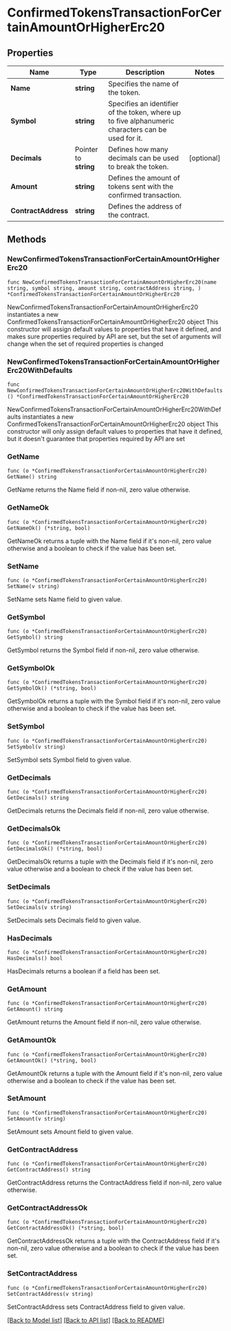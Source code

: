 # ConfirmedTokensTransactionForCertainAmountOrHigherErc20

## Properties

Name | Type | Description | Notes
------------ | ------------- | ------------- | -------------
**Name** | **string** | Specifies the name of the token. | 
**Symbol** | **string** | Specifies an identifier of the token, where up to five alphanumeric characters can be used for it. | 
**Decimals** | Pointer to **string** | Defines how many decimals can be used to break the token. | [optional] 
**Amount** | **string** | Defines the amount of tokens sent with the confirmed transaction. | 
**ContractAddress** | **string** | Defines the address of the contract. | 

## Methods

### NewConfirmedTokensTransactionForCertainAmountOrHigherErc20

`func NewConfirmedTokensTransactionForCertainAmountOrHigherErc20(name string, symbol string, amount string, contractAddress string, ) *ConfirmedTokensTransactionForCertainAmountOrHigherErc20`

NewConfirmedTokensTransactionForCertainAmountOrHigherErc20 instantiates a new ConfirmedTokensTransactionForCertainAmountOrHigherErc20 object
This constructor will assign default values to properties that have it defined,
and makes sure properties required by API are set, but the set of arguments
will change when the set of required properties is changed

### NewConfirmedTokensTransactionForCertainAmountOrHigherErc20WithDefaults

`func NewConfirmedTokensTransactionForCertainAmountOrHigherErc20WithDefaults() *ConfirmedTokensTransactionForCertainAmountOrHigherErc20`

NewConfirmedTokensTransactionForCertainAmountOrHigherErc20WithDefaults instantiates a new ConfirmedTokensTransactionForCertainAmountOrHigherErc20 object
This constructor will only assign default values to properties that have it defined,
but it doesn't guarantee that properties required by API are set

### GetName

`func (o *ConfirmedTokensTransactionForCertainAmountOrHigherErc20) GetName() string`

GetName returns the Name field if non-nil, zero value otherwise.

### GetNameOk

`func (o *ConfirmedTokensTransactionForCertainAmountOrHigherErc20) GetNameOk() (*string, bool)`

GetNameOk returns a tuple with the Name field if it's non-nil, zero value otherwise
and a boolean to check if the value has been set.

### SetName

`func (o *ConfirmedTokensTransactionForCertainAmountOrHigherErc20) SetName(v string)`

SetName sets Name field to given value.


### GetSymbol

`func (o *ConfirmedTokensTransactionForCertainAmountOrHigherErc20) GetSymbol() string`

GetSymbol returns the Symbol field if non-nil, zero value otherwise.

### GetSymbolOk

`func (o *ConfirmedTokensTransactionForCertainAmountOrHigherErc20) GetSymbolOk() (*string, bool)`

GetSymbolOk returns a tuple with the Symbol field if it's non-nil, zero value otherwise
and a boolean to check if the value has been set.

### SetSymbol

`func (o *ConfirmedTokensTransactionForCertainAmountOrHigherErc20) SetSymbol(v string)`

SetSymbol sets Symbol field to given value.


### GetDecimals

`func (o *ConfirmedTokensTransactionForCertainAmountOrHigherErc20) GetDecimals() string`

GetDecimals returns the Decimals field if non-nil, zero value otherwise.

### GetDecimalsOk

`func (o *ConfirmedTokensTransactionForCertainAmountOrHigherErc20) GetDecimalsOk() (*string, bool)`

GetDecimalsOk returns a tuple with the Decimals field if it's non-nil, zero value otherwise
and a boolean to check if the value has been set.

### SetDecimals

`func (o *ConfirmedTokensTransactionForCertainAmountOrHigherErc20) SetDecimals(v string)`

SetDecimals sets Decimals field to given value.

### HasDecimals

`func (o *ConfirmedTokensTransactionForCertainAmountOrHigherErc20) HasDecimals() bool`

HasDecimals returns a boolean if a field has been set.

### GetAmount

`func (o *ConfirmedTokensTransactionForCertainAmountOrHigherErc20) GetAmount() string`

GetAmount returns the Amount field if non-nil, zero value otherwise.

### GetAmountOk

`func (o *ConfirmedTokensTransactionForCertainAmountOrHigherErc20) GetAmountOk() (*string, bool)`

GetAmountOk returns a tuple with the Amount field if it's non-nil, zero value otherwise
and a boolean to check if the value has been set.

### SetAmount

`func (o *ConfirmedTokensTransactionForCertainAmountOrHigherErc20) SetAmount(v string)`

SetAmount sets Amount field to given value.


### GetContractAddress

`func (o *ConfirmedTokensTransactionForCertainAmountOrHigherErc20) GetContractAddress() string`

GetContractAddress returns the ContractAddress field if non-nil, zero value otherwise.

### GetContractAddressOk

`func (o *ConfirmedTokensTransactionForCertainAmountOrHigherErc20) GetContractAddressOk() (*string, bool)`

GetContractAddressOk returns a tuple with the ContractAddress field if it's non-nil, zero value otherwise
and a boolean to check if the value has been set.

### SetContractAddress

`func (o *ConfirmedTokensTransactionForCertainAmountOrHigherErc20) SetContractAddress(v string)`

SetContractAddress sets ContractAddress field to given value.



[[Back to Model list]](../README.md#documentation-for-models) [[Back to API list]](../README.md#documentation-for-api-endpoints) [[Back to README]](../README.md)


